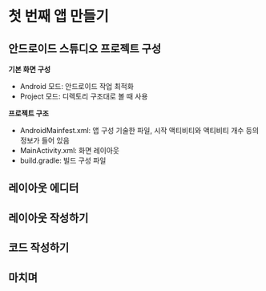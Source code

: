 # 첫 번째 앱 만들기

## **안드로이드 스튜디오 프로젝트 구성**

**기본 화면 구성** 
* Android 모드: 안드로이드 작업 최적화
* Project 모드: 디렉토리 구조대로 볼 때 사용

**프로젝트 구조**
* AndroidMainfest.xml: 앱 구성 기술한 파일, 시작 액티비티와 액티비티 개수 등의 정보가 들어 있음
* MainActivity.xml: 화면 레이아웃
* build.gradle: 빌드 구성 파일




## **레이아웃 에디터**
## **레이아웃 작성하기**
## **코드 작성하기**
## **마치며**